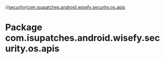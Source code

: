 //[security](../index.md)/[com.isupatches.android.wisefy.security.os.apis](com.isupatches.android.wisefy.security.os.apis.md)

# Package com.isupatches.android.wisefy.security.os.apis
